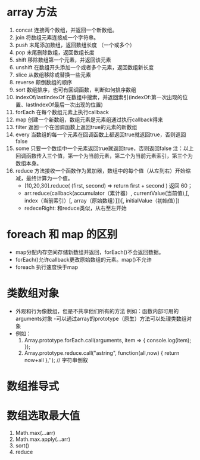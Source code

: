 # array 方法
1. concat 连接两个数组，并返回一个新数组。
2. join 将数组元素连接成一个字符串。
3. push 末尾添加数组，返回数组长度 （一个或多个）
4. pop 末尾删除数组，返回数组长度
5. shift 移除数组第一个元素，并返回该元素
6. unshift 在数组开头添加一个或者多个元素，返回数组新长度
7. slice 从数组移除或替换一些元素
8. reverse 颠倒数组的顺序
9. sort 数组排序，也可有回调函数，判断如何排序数组
10. indexOf/lastIndexOf 在数组中搜索，并返回索引(indexOf:第一次出现的位置、lastIndexOf最后一次出现的位置)
11. forEach 在每个数组元素上执行callback
12. map 创建一个新数组，数组元素是元素组通过执行callback得来
13. filter 返回一个在回调函数上返回true的元素的新数组
14. every 当数组的每一个元素在回调函数上都返回true就返回true，否则返回false
15. some 只要一个数组中一个元素返回true就返回true，否则返回false
注：以上回调函数传入三个值，第一个为当前元素，第二个为当前元素索引，第三个为数组本身。
16. reduce 方法接收一个函数作为累加器，数组中的每个值（从左到右）开始缩减，最终计算为一个值。
    - [10,20,30].reduce( (first, second) => return first + second ) 返回 60；
	- arr.reduce(callback(accumulator（累计器）, currentValue(当前值),[, index（当前索引）[, array（原始数组）]])[, initialValue（初始值）])
	- redeceRight: 和reduce类似，从右至左开始

# foreach 和 map 的区别
 - map分配内存空间存储新数组并返回，forEach()不会返回数据。
 - forEach()允许callback更改原始数组的元素。map()不允许
 - foreach 执行速度快于map

# 类数组对象
 - 外观和行为像数组，但是不共享他们所有的方法
    例如：函数内部可用的arguments对象
 -可以通过array的prototype（原生）方法可以处理类数组对象
 - 例如：
	1. Array.prototype.forEach.call(arguments, item => {
				console.log(item);
			});
	2. Array.prototype.reduce.call("astring", function(all,now) {
				return now+all
			},''); // 字符串倒叙

# 数组推导式

# 数组选取最大值
1. Math.max(...arr)
2. Math.max.apply(...arr)
3. sort()
4. reduce







